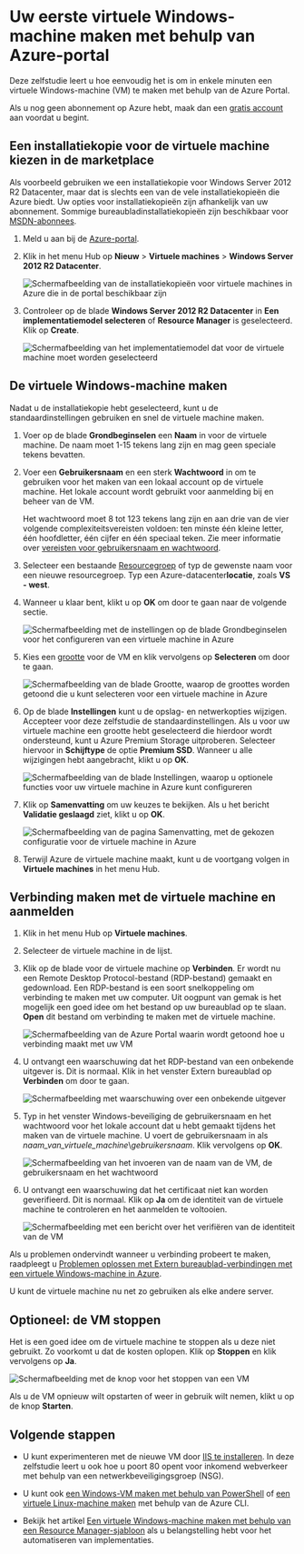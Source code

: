 <properties
    pageTitle="Uw eerste virtuele Windows-machine maken | Microsoft Azure"
    description="Informatie over het maken van uw eerste virtuele Windows-machine met behulp van de Azure Portal."
    keywords="Virtuele Windows-machine,een virtuele machine maken,virtuele computer,een virtuele machine instellen"
    services="virtual-machines-windows"
    documentationCenter=""
    authors="cynthn"
    manager="timlt"
    editor=""
    tags="azure-resource-manager"/>
<tags
    ms.service="virtual-machines-windows"
    ms.workload="infrastructure-services"
    ms.tgt_pltfrm="vm-windows"
    ms.devlang="na"
    ms.topic="hero-article"
    ms.date="09/06/2016"
    ms.author="cynthn"/>

# Uw eerste virtuele Windows-machine maken met behulp van Azure-portal

Deze zelfstudie leert u hoe eenvoudig het is om in enkele minuten een virtuele Windows-machine (VM) te maken met behulp van de Azure Portal.  

Als u nog geen abonnement op Azure hebt, maak dan een [gratis account](https://azure.microsoft.com/free/) aan voordat u begint.

## Een installatiekopie voor de virtuele machine kiezen in de marketplace

Als voorbeeld gebruiken we een installatiekopie voor Windows Server 2012 R2 Datacenter, maar dat is slechts een van de vele installatiekopieën die Azure biedt. Uw opties voor installatiekopieën zijn afhankelijk van uw abonnement. Sommige bureaubladinstallatiekopieën zijn beschikbaar voor [MSDN-abonnees](https://azure.microsoft.com/pricing/member-offers/msdn-benefits-details/?WT.mc_id=A261C142F).

1. Meld u aan bij de [Azure-portal](https://portal.azure.com).

2. Klik in het menu Hub op **Nieuw** > **Virtuele machines** > **Windows Server 2012 R2 Datacenter**.

    ![Schermafbeelding van de installatiekopieën voor virtuele machines in Azure die in de portal beschikbaar zijn](./media/virtual-machines-windows-hero-tutorial/marketplace-new.png)


3. Controleer op de blade **Windows Server 2012 R2 Datacenter** in **Een implementatiemodel selecteren** of **Resource Manager** is geselecteerd. Klik op **Create**.

    ![Schermafbeelding van het implementatiemodel dat voor de virtuele machine moet worden geselecteerd](./media/virtual-machines-windows-hero-tutorial/deployment-model.png)

## De virtuele Windows-machine maken

Nadat u de installatiekopie hebt geselecteerd, kunt u de standaardinstellingen gebruiken en snel de virtuele machine maken.

1. Voer op de blade **Grondbeginselen** een **Naam** in voor de virtuele machine. De naam moet 1-15 tekens lang zijn en mag geen speciale tekens bevatten.

2. Voer een **Gebruikersnaam** en een sterk **Wachtwoord** in om te gebruiken voor het maken van een lokaal account op de virtuele machine. Het lokale account wordt gebruikt voor aanmelding bij en beheer van de VM. 

    Het wachtwoord moet 8 tot 123 tekens lang zijn en aan drie van de vier volgende complexiteitsvereisten voldoen: ten minste één kleine letter, één hoofdletter, één cijfer en één speciaal teken. Zie meer informatie over [vereisten voor gebruikersnaam en wachtwoord](virtual-machines-windows-faq.md#what-are-the-username-requirements-when-creating-a-vm).


3. Selecteer een bestaande [Resourcegroep](../resource-group-overview.md#resource-groups) of typ de gewenste naam voor een nieuwe resourcegroep. Typ een Azure-datacenter**locatie**, zoals **VS - west**. 

4. Wanneer u klaar bent, klikt u op **OK** om door te gaan naar de volgende sectie. 

    ![Schermafbeelding met de instellingen op de blade **Grondbeginselen** voor het configureren van een virtuele machine in Azure](./media/virtual-machines-windows-hero-tutorial/basics-blade.png)

    
5. Kies een [grootte](virtual-machines-windows-sizes.md) voor de VM en klik vervolgens op **Selecteren** om door te gaan. 

    ![Schermafbeelding van de blade Grootte, waarop de groottes worden getoond die u kunt selecteren voor een virtuele machine in Azure](./media/virtual-machines-windows-hero-tutorial/size-blade.png)

6. Op de blade **Instellingen** kunt u de opslag- en netwerkopties wijzigen. Accepteer voor deze zelfstudie de standaardinstellingen. Als u voor uw virtuele machine een grootte hebt geselecteerd die hierdoor wordt ondersteund, kunt u Azure Premium Storage uitproberen. Selecteer hiervoor in **Schijftype** de optie **Premium SSD**. Wanneer u alle wijzigingen hebt aangebracht, klikt u op **OK**.

    ![Schermafbeelding van de blade Instellingen, waarop u optionele functies voor uw virtuele machine in Azure kunt configureren](./media/virtual-machines-windows-hero-tutorial/settings-blade.png)

7. Klik op **Samenvatting** om uw keuzes te bekijken. Als u het bericht **Validatie geslaagd** ziet, klikt u op **OK**.

    ![Schermafbeelding van de pagina Samenvatting, met de gekozen configuratie voor de virtuele machine in Azure](./media/virtual-machines-windows-hero-tutorial/summary-blade.png)

8. Terwijl Azure de virtuele machine maakt, kunt u de voortgang volgen in **Virtuele machines** in het menu Hub. 


## Verbinding maken met de virtuele machine en aanmelden

1.  Klik in het menu Hub op **Virtuele machines**.

2.  Selecteer de virtuele machine in de lijst.

3. Klik op de blade voor de virtuele machine op **Verbinden**. Er wordt nu een Remote Desktop Protocol-bestand (RDP-bestand) gemaakt en gedownload. Een RDP-bestand is een soort snelkoppeling om verbinding te maken met uw computer. Uit oogpunt van gemak is het mogelijk een goed idee om het bestand op uw bureaublad op te slaan. **Open** dit bestand om verbinding te maken met de virtuele machine.

    ![Schermafbeelding van de Azure Portal waarin wordt getoond hoe u verbinding maakt met uw VM](./media/virtual-machines-windows-hero-tutorial/connect.png)

4. U ontvangt een waarschuwing dat het RDP-bestand van een onbekende uitgever is. Dit is normaal. Klik in het venster Extern bureaublad op **Verbinden** om door te gaan.

    ![Schermafbeelding met waarschuwing over een onbekende uitgever](./media/virtual-machines-windows-hero-tutorial/rdp-warn.png)

5. Typ in het venster Windows-beveiliging de gebruikersnaam en het wachtwoord voor het lokale account dat u hebt gemaakt tijdens het maken van de virtuele machine. U voert de gebruikersnaam in als *naam_van_virtuele_machine*&#92;*gebruikersnaam*. Klik vervolgens op **OK**.

    ![Schermafbeelding van het invoeren van de naam van de VM, de gebruikersnaam en het wachtwoord](./media/virtual-machines-windows-hero-tutorial/credentials.png)
    
6.  U ontvangt een waarschuwing dat het certificaat niet kan worden geverifieerd. Dit is normaal. Klik op **Ja** om de identiteit van de virtuele machine te controleren en het aanmelden te voltooien.

    ![Schermafbeelding met een bericht over het verifiëren van de identiteit van de VM](./media/virtual-machines-windows-hero-tutorial/cert-warning.png)


Als u problemen ondervindt wanneer u verbinding probeert te maken, raadpleegt u [Problemen oplossen met Extern bureaublad-verbindingen met een virtuele Windows-machine in Azure](virtual-machines-windows-troubleshoot-rdp-connection.md).

U kunt de virtuele machine nu net zo gebruiken als elke andere server.



## Optioneel: de VM stoppen

Het is een goed idee om de virtuele machine te stoppen als u deze niet gebruikt. Zo voorkomt u dat de kosten oplopen. Klik op **Stoppen** en klik vervolgens op **Ja**.

![Schermafbeelding met de knop voor het stoppen van een VM](./media/virtual-machines-windows-hero-tutorial/stop-vm.png)
    
Als u de VM opnieuw wilt opstarten of weer in gebruik wilt nemen, klikt u op de knop **Starten**.


## Volgende stappen

- U kunt experimenteren met de nieuwe VM door [IIS te installeren](virtual-machines-windows-hero-role.md). In deze zelfstudie leert u ook hoe u poort 80 opent voor inkomend webverkeer met behulp van een netwerkbeveiligingsgroep (NSG). 

- U kunt ook [een Windows-VM maken met behulp van PowerShell](virtual-machines-windows-ps-create.md) of [ een virtuele Linux-machine maken](virtual-machines-linux-quick-create-cli.md) met behulp van de Azure CLI.

- Bekijk het artikel [Een virtuele Windows-machine maken met behulp van een Resource Manager-sjabloon](virtual-machines-windows-ps-template.md) als u belangstelling hebt voor het automatiseren van implementaties.



<!--HONumber=sep16_HO1-->


